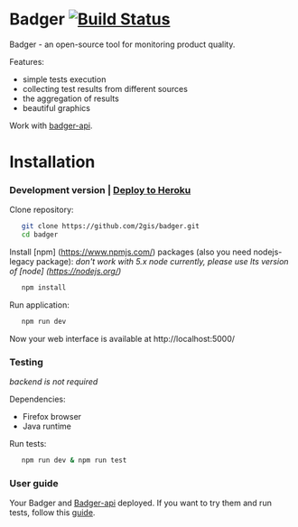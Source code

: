 # Badger [![Build Status](https://travis-ci.org/2gis/badger.svg?branch=master)](https://travis-ci.org/2gis/badger)

Badger - an open-source tool for monitoring product quality.

Features:
- simple tests execution
- collecting test results from different sources
- the aggregation of results
- beautiful graphics

Work with <a href="https://github.com/2gis/badger-api">badger-api</a>.

# Installation

### Development version | <a href="README_HEROKU.md">Deploy to Heroku</a>

Clone repository:
```bash
   git clone https://github.com/2gis/badger.git
   cd badger
```

Install [npm] (https://www.npmjs.com/) packages (also you need nodejs-legacy package):
*don't work with 5.x node currently, please use lts version of [node] (https://nodejs.org/)*
```bash
   npm install
```

Run application:
```bash
   npm run dev
```

Now your web interface is available at http://localhost:5000/

### Testing
*backend is not required*

Dependencies:
- Firefox browser
- Java runtime

Run tests:
```bash
   npm run dev & npm run test
```

### User guide
Your Badger and <a href="https://github.com/2gis/badger-api">Badger-api</a> deployed.
If you want to try them and run tests, follow this <a href="README_GUIDE.md">guide</a>.
